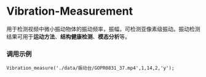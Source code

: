 # Vibration-Measurement

用于检测视频中微小振动物体的振动频率，振幅，可检测亚像素级振动。振动检测结果可用于**运动方法**、**结构健康检测**、**模态分析**等。

### 调用示例
`Vibration_measure('./data/振动台/GOPR0831_37.mp4',1,14,2,'y');`
